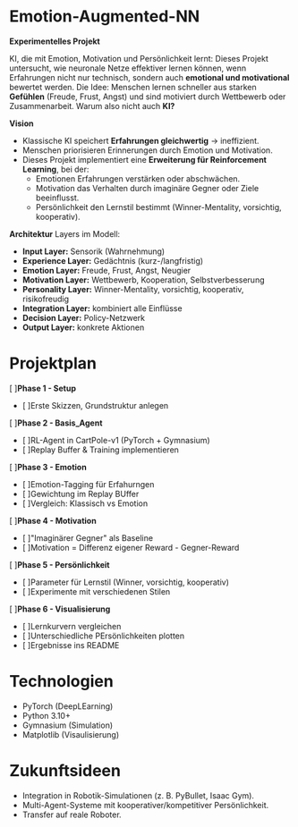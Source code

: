 # Emotion-Augmented-NN
**Experimentelles Projekt**


KI, die mit Emotion, Motivation und Persönlichkeit lernt: 
Dieses Projekt untersucht, wie neuronale Netze effektiver lernen können, wenn Erfahrungen nicht nur technisch, sondern auch **emotional und motivational** bewertet werden.
Die Idee: Menschen lernen schneller aus starken **Gefühlen** (Freude, Frust, Angst) und sind motiviert durch Wettbewerb oder Zusammenarbeit. Warum also nicht auch **KI?**

**Vision**
- Klassische KI speichert **Erfahrungen gleichwertig** → ineffizient.
- Menschen priorisieren Erinnerungen durch Emotion und Motivation.
- Dieses Projekt implementiert eine **Erweiterung für Reinforcement Learning**, bei der:
  -   Emotionen Erfahrungen verstärken oder abschwächen.
  -   Motivation das Verhalten durch imaginäre Gegner oder Ziele beeinflusst.
  -   Persönlichkeit den Lernstil bestimmt (Winner-Mentality, vorsichtig, kooperativ).
  
**Architektur**
Layers im Modell:
- **Input Layer:** Sensorik (Wahrnehmung)
- **Experience Layer:** Gedächtnis (kurz-/langfristig)
- **Emotion Layer:** Freude, Frust, Angst, Neugier
- **Motivation Layer:** Wettbewerb, Kooperation, Selbstverbesserung
- **Personality Layer:** Winner-Mentality, vorsichtig, kooperativ, risikofreudig
- **Integration Layer:** kombiniert alle Einflüsse
- **Decision Layer:** Policy-Netzwerk
- **Output Layer:** konkrete Aktionen

# Projektplan 
[ ]**Phase 1 - Setup** 

- [ ]Erste Skizzen, Grundstruktur anlegen

[ ]**Phase 2 -  Basis_Agent**

- [ ]RL-Agent in CartPole-v1 (PyTorch + Gymnasium) 
- [ ]Replay Buffer & Training implementieren

[ ]**Phase 3 - Emotion**

- [ ]Emotion-Tagging für Erfahurngen 
- [ ]Gewichtung im Replay BUffer
- [ ]Vergleich: Klassisch vs Emotion

[ ]**Phase 4 - Motivation**

- [ ]"Imaginärer Gegner" als Baseline 
- [ ]Motivation = Differenz eigener Reward - Gegner-Reward

[ ]**Phase 5 - Persönlichkeit**

- [ ]Parameter für Lernstil (Winner, vorsichtig, kooperativ) 
- [ ]Experimente mit verschiedenen Stilen 

[ ]**Phase 6 - Visualisierung**

- [ ]Lernkurvern vergleichen 
- [ ]Unterschiedliche PErsönlichkeiten plotten 
- [ ]Ergebnisse ins README

# Technologien 
- PyTorch (DeepLEarning)
- Python 3.10+
- Gymnasium (Simulation)
- Matplotlib (Visaulisierung)

# Zukunftsideen 
- Integration in Robotik-Simulationen (z. B. PyBullet, Isaac Gym).
- Multi-Agent-Systeme mit kooperativer/kompetitiver Persönlichkeit.
- Transfer auf reale Roboter.













